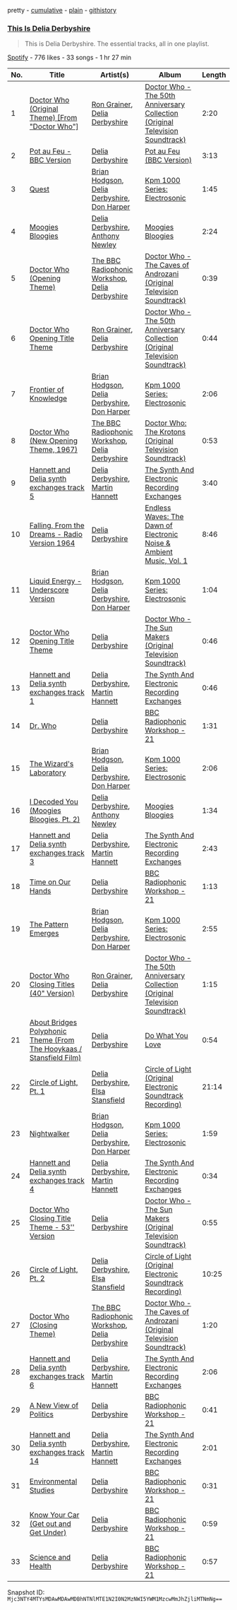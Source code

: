 pretty - [cumulative](/playlists/cumulative/37i9dQZF1DZ06evO4t4K4x.md) - [plain](/playlists/plain/37i9dQZF1DZ06evO4t4K4x) - [githistory](https://github.githistory.xyz/mackorone/spotify-playlist-archive/blob/main/playlists/plain/37i9dQZF1DZ06evO4t4K4x)

### [This Is Delia Derbyshire](https://open.spotify.com/playlist/37i9dQZF1DZ06evO4t4K4x)

> This is Delia Derbyshire\. The essential tracks, all in one playlist.

[Spotify](https://open.spotify.com/user/spotify) - 776 likes - 33 songs - 1 hr 27 min

| No. | Title | Artist(s) | Album | Length |
|---|---|---|---|---|
| 1 | [Doctor Who \(Original Theme\) \[From "Doctor Who"\]](https://open.spotify.com/track/5dxWU9epbOtZ0XHv60tydp) | [Ron Grainer](https://open.spotify.com/artist/4qLcZ00bh6qqKil3lXj23A), [Delia Derbyshire](https://open.spotify.com/artist/7xVgcD64SOhLoXfCxN7yg8) | [Doctor Who \- The 50th Anniversary Collection \(Original Television Soundtrack\)](https://open.spotify.com/album/6oXILFHezMvby8D9Jx6x1Q) | 2:20 |
| 2 | [Pot au Feu \- BBC Version](https://open.spotify.com/track/6Y29BVuOV3mk21WLPFELU7) | [Delia Derbyshire](https://open.spotify.com/artist/7xVgcD64SOhLoXfCxN7yg8) | [Pot au Feu \(BBC Version\)](https://open.spotify.com/album/4vF9xTT7wHXaVdtdaKUmLH) | 3:13 |
| 3 | [Quest](https://open.spotify.com/track/4flhWFm1w51Rm3dwQneAyW) | [Brian Hodgson](https://open.spotify.com/artist/7lw7yFmEaZMTiIpy3b5ZjT), [Delia Derbyshire](https://open.spotify.com/artist/7xVgcD64SOhLoXfCxN7yg8), [Don Harper](https://open.spotify.com/artist/2JJiKj9j7wPS8vz8UlAO9X) | [Kpm 1000 Series: Electrosonic](https://open.spotify.com/album/4cnjJ8sGy8OJiZM34nmQe7) | 1:45 |
| 4 | [Moogies Bloogies](https://open.spotify.com/track/6gaWoxdfAfB2yQKKBQeQ59) | [Delia Derbyshire](https://open.spotify.com/artist/7xVgcD64SOhLoXfCxN7yg8), [Anthony Newley](https://open.spotify.com/artist/5JXvJb6vQkSCFGCh4FCKOI) | [Moogies Bloogies](https://open.spotify.com/album/6m37XcSc4ltBFthDtMkMZ6) | 2:24 |
| 5 | [Doctor Who \(Opening Theme\)](https://open.spotify.com/track/3XGm6OjIaIJSmdhH9jZ9p4) | [The BBC Radiophonic Workshop](https://open.spotify.com/artist/2slzcgeCx2awZXLNQ3iXVa), [Delia Derbyshire](https://open.spotify.com/artist/7xVgcD64SOhLoXfCxN7yg8) | [Doctor Who \- The Caves of Androzani \(Original Television Soundtrack\)](https://open.spotify.com/album/6IU19Hkr2vWuLttMYqr9bR) | 0:39 |
| 6 | [Doctor Who Opening Title Theme](https://open.spotify.com/track/3neF5aqJRfdHgEKqnV7Fke) | [Ron Grainer](https://open.spotify.com/artist/4qLcZ00bh6qqKil3lXj23A), [Delia Derbyshire](https://open.spotify.com/artist/7xVgcD64SOhLoXfCxN7yg8) | [Doctor Who \- The 50th Anniversary Collection \(Original Television Soundtrack\)](https://open.spotify.com/album/6oXILFHezMvby8D9Jx6x1Q) | 0:44 |
| 7 | [Frontier of Knowledge](https://open.spotify.com/track/3nHdx0RJhzQih0I21PnIju) | [Brian Hodgson](https://open.spotify.com/artist/7lw7yFmEaZMTiIpy3b5ZjT), [Delia Derbyshire](https://open.spotify.com/artist/7xVgcD64SOhLoXfCxN7yg8), [Don Harper](https://open.spotify.com/artist/2JJiKj9j7wPS8vz8UlAO9X) | [Kpm 1000 Series: Electrosonic](https://open.spotify.com/album/4cnjJ8sGy8OJiZM34nmQe7) | 2:06 |
| 8 | [Doctor Who \(New Opening Theme, 1967\)](https://open.spotify.com/track/5edEe378gFi6xxhveG7jAk) | [The BBC Radiophonic Workshop](https://open.spotify.com/artist/2slzcgeCx2awZXLNQ3iXVa), [Delia Derbyshire](https://open.spotify.com/artist/7xVgcD64SOhLoXfCxN7yg8) | [Doctor Who: The Krotons \(Original Television Soundtrack\)](https://open.spotify.com/album/5LbPRYPZ3UMlGQCinkhZFI) | 0:53 |
| 9 | [Hannett and Delia synth exchanges track 5](https://open.spotify.com/track/70uqGMtFCdPxNxRQQfjMWf) | [Delia Derbyshire](https://open.spotify.com/artist/7xVgcD64SOhLoXfCxN7yg8), [Martin Hannett](https://open.spotify.com/artist/0K0Cb0h8kpL0AsoxRGTcNb) | [The Synth And Electronic Recording Exchanges](https://open.spotify.com/album/4I6hXVwbiIwwwQtdD0L1Ks) | 3:40 |
| 10 | [Falling, From the Dreams \- Radio Version 1964](https://open.spotify.com/track/5y1l7BSFZR6u3MOUyq3jZU) | [Delia Derbyshire](https://open.spotify.com/artist/7xVgcD64SOhLoXfCxN7yg8) | [Endless Waves: The Dawn of Electronic Noise & Ambient Music, Vol\. 1](https://open.spotify.com/album/2WHKGFszAfXeD4H0TEDD4v) | 8:46 |
| 11 | [Liquid Energy \- Underscore Version](https://open.spotify.com/track/12nkGYRuBT6ewgn1w7Ygxr) | [Brian Hodgson](https://open.spotify.com/artist/7lw7yFmEaZMTiIpy3b5ZjT), [Delia Derbyshire](https://open.spotify.com/artist/7xVgcD64SOhLoXfCxN7yg8), [Don Harper](https://open.spotify.com/artist/2JJiKj9j7wPS8vz8UlAO9X) | [Kpm 1000 Series: Electrosonic](https://open.spotify.com/album/4cnjJ8sGy8OJiZM34nmQe7) | 1:04 |
| 12 | [Doctor Who Opening Title Theme](https://open.spotify.com/track/6YB4kP8ZMACLbOU1edQFan) | [Delia Derbyshire](https://open.spotify.com/artist/7xVgcD64SOhLoXfCxN7yg8) | [Doctor Who \- The Sun Makers \(Original Television Soundtrack\)](https://open.spotify.com/album/3veythdmOIq5kZLK5HAG1b) | 0:46 |
| 13 | [Hannett and Delia synth exchanges track 1](https://open.spotify.com/track/1BhubvIhpbae9mlwxFAQce) | [Delia Derbyshire](https://open.spotify.com/artist/7xVgcD64SOhLoXfCxN7yg8), [Martin Hannett](https://open.spotify.com/artist/0K0Cb0h8kpL0AsoxRGTcNb) | [The Synth And Electronic Recording Exchanges](https://open.spotify.com/album/4I6hXVwbiIwwwQtdD0L1Ks) | 0:46 |
| 14 | [Dr\. Who](https://open.spotify.com/track/7bhcpGwtx7XToXJUcVIdLD) | [Delia Derbyshire](https://open.spotify.com/artist/7xVgcD64SOhLoXfCxN7yg8) | [BBC Radiophonic Workshop \- 21](https://open.spotify.com/album/5rFygT08cfNXjvjiQpEFtu) | 1:31 |
| 15 | [The Wizard's Laboratory](https://open.spotify.com/track/0p40kpl217FFLVxBRevsAV) | [Brian Hodgson](https://open.spotify.com/artist/7lw7yFmEaZMTiIpy3b5ZjT), [Delia Derbyshire](https://open.spotify.com/artist/7xVgcD64SOhLoXfCxN7yg8), [Don Harper](https://open.spotify.com/artist/2JJiKj9j7wPS8vz8UlAO9X) | [Kpm 1000 Series: Electrosonic](https://open.spotify.com/album/4cnjJ8sGy8OJiZM34nmQe7) | 2:06 |
| 16 | [I Decoded You \(Moogies Bloogies, Pt\. 2\)](https://open.spotify.com/track/3WEuSqvJ8kjyZhhnlC7CHw) | [Delia Derbyshire](https://open.spotify.com/artist/7xVgcD64SOhLoXfCxN7yg8), [Anthony Newley](https://open.spotify.com/artist/5JXvJb6vQkSCFGCh4FCKOI) | [Moogies Bloogies](https://open.spotify.com/album/6m37XcSc4ltBFthDtMkMZ6) | 1:34 |
| 17 | [Hannett and Delia synth exchanges track 3](https://open.spotify.com/track/1xI597kDPd4Z7eZHZaaJ9L) | [Delia Derbyshire](https://open.spotify.com/artist/7xVgcD64SOhLoXfCxN7yg8), [Martin Hannett](https://open.spotify.com/artist/0K0Cb0h8kpL0AsoxRGTcNb) | [The Synth And Electronic Recording Exchanges](https://open.spotify.com/album/4I6hXVwbiIwwwQtdD0L1Ks) | 2:43 |
| 18 | [Time on Our Hands](https://open.spotify.com/track/2oeQFA1RwZbR9E5Pf50XRQ) | [Delia Derbyshire](https://open.spotify.com/artist/7xVgcD64SOhLoXfCxN7yg8) | [BBC Radiophonic Workshop \- 21](https://open.spotify.com/album/5rFygT08cfNXjvjiQpEFtu) | 1:13 |
| 19 | [The Pattern Emerges](https://open.spotify.com/track/1CG4YEEQpvYe8aEUXf1mvu) | [Brian Hodgson](https://open.spotify.com/artist/7lw7yFmEaZMTiIpy3b5ZjT), [Delia Derbyshire](https://open.spotify.com/artist/7xVgcD64SOhLoXfCxN7yg8), [Don Harper](https://open.spotify.com/artist/2JJiKj9j7wPS8vz8UlAO9X) | [Kpm 1000 Series: Electrosonic](https://open.spotify.com/album/4cnjJ8sGy8OJiZM34nmQe7) | 2:55 |
| 20 | [Doctor Who Closing Titles \(40" Version\)](https://open.spotify.com/track/3DLtzJulhFfQBRqwiuhwyC) | [Ron Grainer](https://open.spotify.com/artist/4qLcZ00bh6qqKil3lXj23A), [Delia Derbyshire](https://open.spotify.com/artist/7xVgcD64SOhLoXfCxN7yg8) | [Doctor Who \- The 50th Anniversary Collection \(Original Television Soundtrack\)](https://open.spotify.com/album/6oXILFHezMvby8D9Jx6x1Q) | 1:15 |
| 21 | [About Bridges Polyphonic Theme \(From The Hooykaas / Stansfield Film\)](https://open.spotify.com/track/130jTQ1Ce0St3eJtRjqgvn) | [Delia Derbyshire](https://open.spotify.com/artist/7xVgcD64SOhLoXfCxN7yg8) | [Do What You Love](https://open.spotify.com/album/1EG1jnmCsnfO0ME81y4mMj) | 0:54 |
| 22 | [Circle of Light, Pt\. 1](https://open.spotify.com/track/7lAXvqRchSNaXGDVJZXkeN) | [Delia Derbyshire](https://open.spotify.com/artist/7xVgcD64SOhLoXfCxN7yg8), [Elsa Stansfield](https://open.spotify.com/artist/5dMtXJG3j99DNJ5BYhXjtO) | [Circle of Light \(Original Electronic Soundtrack Recording\)](https://open.spotify.com/album/0PVskcfegzCFfZWYObDl0J) | 21:14 |
| 23 | [Nightwalker](https://open.spotify.com/track/0z3rbUCweRcD7g0i3Pbw4F) | [Brian Hodgson](https://open.spotify.com/artist/7lw7yFmEaZMTiIpy3b5ZjT), [Delia Derbyshire](https://open.spotify.com/artist/7xVgcD64SOhLoXfCxN7yg8), [Don Harper](https://open.spotify.com/artist/2JJiKj9j7wPS8vz8UlAO9X) | [Kpm 1000 Series: Electrosonic](https://open.spotify.com/album/4cnjJ8sGy8OJiZM34nmQe7) | 1:59 |
| 24 | [Hannett and Delia synth exchanges track 4](https://open.spotify.com/track/31w8FxWHtH85l41qSS9v1K) | [Delia Derbyshire](https://open.spotify.com/artist/7xVgcD64SOhLoXfCxN7yg8), [Martin Hannett](https://open.spotify.com/artist/0K0Cb0h8kpL0AsoxRGTcNb) | [The Synth And Electronic Recording Exchanges](https://open.spotify.com/album/4I6hXVwbiIwwwQtdD0L1Ks) | 0:34 |
| 25 | [Doctor Who Closing Title Theme \- 53'' Version](https://open.spotify.com/track/6j0lGczgs13shAl0iFHfN2) | [Delia Derbyshire](https://open.spotify.com/artist/7xVgcD64SOhLoXfCxN7yg8) | [Doctor Who \- The Sun Makers \(Original Television Soundtrack\)](https://open.spotify.com/album/3veythdmOIq5kZLK5HAG1b) | 0:55 |
| 26 | [Circle of Light, Pt\. 2](https://open.spotify.com/track/0F9SxKgSKsYK0N6iHWM4Pa) | [Delia Derbyshire](https://open.spotify.com/artist/7xVgcD64SOhLoXfCxN7yg8), [Elsa Stansfield](https://open.spotify.com/artist/5dMtXJG3j99DNJ5BYhXjtO) | [Circle of Light \(Original Electronic Soundtrack Recording\)](https://open.spotify.com/album/0PVskcfegzCFfZWYObDl0J) | 10:25 |
| 27 | [Doctor Who \(Closing Theme\)](https://open.spotify.com/track/0YVTRWR2FN4I42xpITS9Lr) | [The BBC Radiophonic Workshop](https://open.spotify.com/artist/2slzcgeCx2awZXLNQ3iXVa), [Delia Derbyshire](https://open.spotify.com/artist/7xVgcD64SOhLoXfCxN7yg8) | [Doctor Who \- The Caves of Androzani \(Original Television Soundtrack\)](https://open.spotify.com/album/6IU19Hkr2vWuLttMYqr9bR) | 1:20 |
| 28 | [Hannett and Delia synth exchanges track 6](https://open.spotify.com/track/6fzWYlEBCGq0OXVLcw5yTV) | [Delia Derbyshire](https://open.spotify.com/artist/7xVgcD64SOhLoXfCxN7yg8), [Martin Hannett](https://open.spotify.com/artist/0K0Cb0h8kpL0AsoxRGTcNb) | [The Synth And Electronic Recording Exchanges](https://open.spotify.com/album/4I6hXVwbiIwwwQtdD0L1Ks) | 2:06 |
| 29 | [A New View of Politics](https://open.spotify.com/track/2tLBAVvLREIyKdHClrtXkK) | [Delia Derbyshire](https://open.spotify.com/artist/7xVgcD64SOhLoXfCxN7yg8) | [BBC Radiophonic Workshop \- 21](https://open.spotify.com/album/5rFygT08cfNXjvjiQpEFtu) | 0:41 |
| 30 | [Hannett and Delia synth exchanges track 14](https://open.spotify.com/track/4HdrI3r3t0t4VwikGGhovW) | [Delia Derbyshire](https://open.spotify.com/artist/7xVgcD64SOhLoXfCxN7yg8), [Martin Hannett](https://open.spotify.com/artist/0K0Cb0h8kpL0AsoxRGTcNb) | [The Synth And Electronic Recording Exchanges](https://open.spotify.com/album/4I6hXVwbiIwwwQtdD0L1Ks) | 2:01 |
| 31 | [Environmental Studies](https://open.spotify.com/track/6SH4xRo7J9eGtzZTvUIM2w) | [Delia Derbyshire](https://open.spotify.com/artist/7xVgcD64SOhLoXfCxN7yg8) | [BBC Radiophonic Workshop \- 21](https://open.spotify.com/album/5rFygT08cfNXjvjiQpEFtu) | 0:31 |
| 32 | [Know Your Car \(Get out and Get Under\)](https://open.spotify.com/track/5mFAUxtxUKV8HbNjhyqoGd) | [Delia Derbyshire](https://open.spotify.com/artist/7xVgcD64SOhLoXfCxN7yg8) | [BBC Radiophonic Workshop \- 21](https://open.spotify.com/album/5rFygT08cfNXjvjiQpEFtu) | 0:59 |
| 33 | [Science and Health](https://open.spotify.com/track/4lWoCNmwIINJd79g59LZIC) | [Delia Derbyshire](https://open.spotify.com/artist/7xVgcD64SOhLoXfCxN7yg8) | [BBC Radiophonic Workshop \- 21](https://open.spotify.com/album/5rFygT08cfNXjvjiQpEFtu) | 0:57 |

Snapshot ID: `Mjc3NTY4MTYsMDAwMDAwMDBhNTNlMTE1N2I0N2MzNWI5YWM1MzcwMmJhZjliMTNmNg==`
